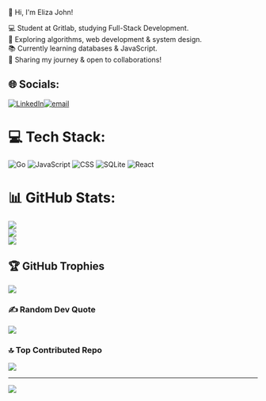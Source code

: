 👋 Hi, I'm Eliza John!

💻 Student at Gritlab, studying Full-Stack Development.<br>
🚀 Exploring algorithms, web development & system design.<br>
📚 Currently learning databases & JavaScript.<br>
📝 Sharing my journey & open to collaborations!<br>


## 🌐 Socials:
[![LinkedIn](https://img.shields.io/badge/LinkedIn-%230077B5.svg?logo=linkedin&logoColor=white)](https://www.linkedin.com/in/eliza-john-a83747350/)[![email](https://img.shields.io/badge/Email-D14836?logo=gmail&logoColor=white)](mailto:ejmilli03@gmail.com) 

# 💻 Tech Stack:
![Go](https://img.shields.io/badge/go-%2300ADD8.svg?style=for-the-badge&logo=go&logoColor=white) ![JavaScript](https://img.shields.io/badge/javascript-%23323330.svg?style=for-the-badge&logo=javascript&logoColor=%23F7DF1E) ![CSS](https://img.shields.io/badge/css3-%231572B6.svg?style=for-the-badge&logo=css3&logoColor=white) ![SQLite](https://img.shields.io/badge/sqlite-%2307405e.svg?style=for-the-badge&logo=sqlite&logoColor=white) ![React](https://img.shields.io/badge/react-%2320232a.svg?style=for-the-badge&logo=react&logoColor=%2361DAFB)
# 📊 GitHub Stats:
![](https://github-readme-stats.vercel.app/api?username=ejmilli&theme=gruvbox&hide_border=false&include_all_commits=true&count_private=false)<br/>
![](https://nirzak-streak-stats.vercel.app/?user=ejmilli&theme=gruvbox&hide_border=false)<br/>
![](https://github-readme-stats.vercel.app/api/top-langs/?username=ejmilli&theme=gruvbox&hide_border=false&include_all_commits=true&count_private=false&layout=compact)

## 🏆 GitHub Trophies
![](https://github-profile-trophy.vercel.app/?username=ejmilli&theme=radical&no-frame=false&no-bg=true&margin-w=4)

### ✍️ Random Dev Quote
![](https://quotes-github-readme.vercel.app/api?type=horizontal&theme=radical)

### 🔝 Top Contributed Repo
![](https://github-contributor-stats.vercel.app/api?username=ejmilli&limit=5&theme=gruvbox&combine_all_yearly_contributions=true)

---
[![](https://visitcount.itsvg.in/api?id=ejmilli&icon=0&color=0)](https://visitcount.itsvg.in)

<!-- Proudly created with GPRM ( https://gprm.itsvg.in ) -->
